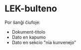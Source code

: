 # LEK-bulteno

Por ŝanĝi ĉiufoje:

* Dokument-titolo
* Dato en kapumo
* Dato en sekcio "nia kunvenejo"
